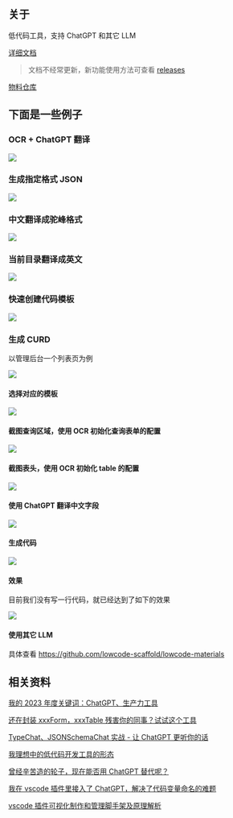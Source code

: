 ## 关于

低代码工具，支持 ChatGPT 和其它 LLM

[详细文档](https://lowcoding.gitee.io/)

> 文档不经常更新，新功能使用方法可查看 [releases](https://github.com/lowcoding/lowcode-vscode/releases)

[物料仓库](https://github.com/lowcode-scaffold/lowcode-materials)

## 下面是一些例子

### OCR + ChatGPT 翻译

![](https://github.com/lowcoding/lowcode-vscode/assets/9456046/c620a1fe-b7a8-4ffb-a6a9-8854fd836516)

### 生成指定格式 JSON

![](https://github.com/lowcoding/lowcode-vscode/assets/9456046/12345e45-ec10-4a39-902e-0c18e490c26e)

### 中文翻译成驼峰格式

![](https://github.com/lowcoding/lowcode-vscode/assets/9456046/ced740a2-2bcd-446b-919d-fd1a845df377)

### 当前目录翻译成英文

![](https://github.com/lowcoding/lowcode-vscode/assets/9456046/1126829d-92c4-4de6-9d33-d84792eff3c3)

### 快速创建代码模板

![](https://github.com/lowcoding/lowcode-vscode/assets/9456046/38a1f08a-c036-4800-81c8-2dd97c4e5bea)

### 生成 CURD

以管理后台一个列表页为例

![](https://github.com/lowcoding/lowcode-vscode/assets/9456046/e14ff6ed-fdc7-4a45-877a-88c0d2ab7e82)

#### 选择对应的模板

![](https://github.com/lowcoding/lowcode-vscode/assets/9456046/36a581f3-cdd4-43be-ba1c-4f3e26197bf4)

#### 截图查询区域，使用 OCR 初始化查询表单的配置

![](https://github.com/lowcoding/lowcode-vscode/assets/9456046/a3a8f693-a9bc-48fa-95d9-bfc7a00cf5ea)

#### 截图表头，使用 OCR 初始化 table 的配置

![](https://github.com/lowcoding/lowcode-vscode/assets/9456046/c65f8532-68dd-4de4-a6fe-90e1a4cfd984)

#### 使用 ChatGPT 翻译中文字段

![](https://github.com/lowcoding/lowcode-vscode/assets/9456046/dcb20ee4-561b-4539-b70e-f411e33b6aee)

#### 生成代码

![](https://github.com/lowcoding/lowcode-vscode/assets/9456046/e858aaa6-0432-4e53-a58d-95727c0e5fce)

#### 效果

目前我们没有写一行代码，就已经达到了如下的效果

![](https://github.com/lowcoding/lowcode-vscode/assets/9456046/c87225e8-39c4-4760-8bb4-2c8af4570657)

#### 使用其它 LLM

具体查看 https://github.com/lowcode-scaffold/lowcode-materials

## 相关资料

[我的 2023 年度关键词：ChatGPT、生产力工具](https://juejin.cn/post/7324889553508122664)

[还在封装 xxxForm，xxxTable 残害你的同事？试试这个工具](https://juejin.cn/post/7315242945454735414)

[TypeChat、JSONSchemaChat 实战 - 让 ChatGPT 更听你的话](https://juejin.cn/post/7309732396081020928)

[我理想中的低代码开发工具的形态](https://juejin.cn/post/7248207744086638629)

[曾经辛苦造的轮子，现在能否用 ChatGPT 替代呢？](https://juejin.cn/post/7246376735838502971)

[我在 vscode 插件里接入了 ChatGPT，解决了代码变量命名的难题](https://juejin.cn/post/7243263236623450170)

[vscode 插件可视化制作和管理脚手架及原理解析](https://juejin.cn/post/7080787567192309797)
